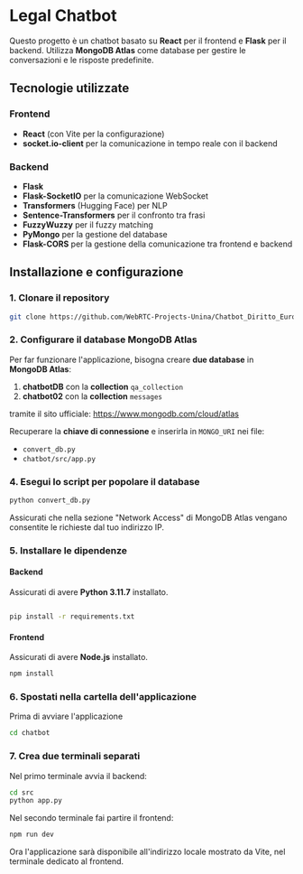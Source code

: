 # Legal Chatbot

Questo progetto è un chatbot basato su **React** per il frontend e **Flask** per il backend. Utilizza **MongoDB Atlas** come database per gestire le conversazioni e le risposte predefinite.

## Tecnologie utilizzate

### Frontend

- **React** (con Vite per la configurazione)
- **socket.io-client** per la comunicazione in tempo reale con il backend

### Backend

- **Flask**
- **Flask-SocketIO** per la comunicazione WebSocket
- **Transformers** (Hugging Face) per NLP
- **Sentence-Transformers** per il confronto tra frasi
- **FuzzyWuzzy** per il fuzzy matching
- **PyMongo** per la gestione del database
- **Flask-CORS** per la gestione della comunicazione tra frontend e backend

## Installazione e configurazione

### 1. Clonare il repository

```bash
git clone https://github.com/WebRTC-Projects-Unina/Chatbot_Diritto_Europeo.git

```

### 2. Configurare il database MongoDB Atlas

Per far funzionare l'applicazione, bisogna creare **due database** in **MongoDB Atlas**:

1. **chatbotDB** con la **collection** `qa_collection`
2. **chatbot02** con la **collection** `messages`

tramite il sito ufficiale:  https://www.mongodb.com/cloud/atlas

Recuperare la **chiave di connessione** e inserirla in `MONGO_URI` nei file:

- `convert_db.py`
- `chatbot/src/app.py`


### 4. Esegui lo script per popolare il database

```bash
python convert_db.py

```

Assicurati che nella sezione "Network Access" di MongoDB Atlas vengano consentite le richieste dal tuo indirizzo IP.

### 5. Installare le dipendenze

#### Backend

Assicurati di avere **Python 3.11.7** installato.

```bash

pip install -r requirements.txt

```

#### Frontend

Assicurati di avere **Node.js** installato.

```bash
npm install
```

### 6. Spostati nella cartella dell'applicazione

Prima di avviare l'applicazione

```bash
cd chatbot
```

### 7. Crea due terminali separati 

Nel primo terminale avvia il backend:

```bash
cd src
python app.py
```
Nel secondo terminale fai partire il frontend: 

```bash
npm run dev
```

Ora l'applicazione sarà disponibile all'indirizzo locale mostrato da Vite, nel terminale dedicato al frontend.



